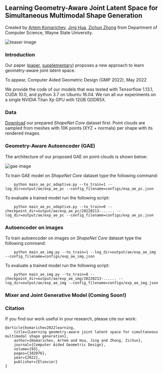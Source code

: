 ## Learning Geometry-Aware Joint Latent Space for Simultaneous Multimodal Shape Generation
Created by <a href="https://github.com/artemkomarichev" target="_blank">Artem Komarichev</a>, <a href="http://www.cs.wayne.edu/~jinghua/" target="_blank">Jing Hua</a>, <a href="http://www.cs.wayne.edu/zzhong/" target="_blank">Zichun Zhong</a> from Department of Computer Science, Wayne State University.

![teaser image](https://github.com/artemkomarichev/joint_latent_space/blob/main/pics/teaser.png)

### Introduction

Our paper (<a href="https://zichunzhong.github.io/papers/JointLatent_CAGD2022.pdf" target="_blank">paper</a>, <a href="https://zichunzhong.github.io/papers/JointLatent_Supp_CAGD2022_LR.pdf" target="_blank">supplementary</a>) proposes a new approach to learn geometry-aware joint latent space.

To appear, Computer Aided Geometric Design (GMP 2022), May 2022

We provide the code of our models that was tested with Tensorflow 1.13.1, CUDA 10.0, and python 3.7 on Ubuntu 16.04. We run all our experiments on a single NVIDIA Titan Xp GPU with 12GB GDDR5X.

### Data

<a href="https://waynestateprod-my.sharepoint.com/:u:/g/personal/fy7555_wayne_edu/ES0LnFwtCMhDlm1czqp3G1cBp5F58Dk1Nr7dyqwaSZm0Qg?e=kXPce9">Download</a> our prepared *ShapeNet Core* dataset first. Point clouds are sampled from meshes with 10K points (XYZ + normals) per shape with its rendered images.

### Geometry-Aware Autoencoder (GAE)

The architecture of our proposed GAE on point clouds is shown below:

![gae image](https://github.com/artemkomarichev/joint_latent_space/blob/main/pics/gae.png)
    
  To train GAE model on *ShapeNet Core* dataset type the following command:

        python main_ae_pc_adaptive.py --to_train=1 --log_dir=output/ae/exp_ae_pc --config_filename=configs/exp_ae_pc.json

  To evaluate a trained model run the following script:

        python main_ae_pc_adaptive.py --to_train=0 --checkpoint_dir=output/ae/exp_ae_pc/20220213-...... --log_dir=output/ae/exp_ae_pc --config_filename=configs/exp_ae_pc.json

### Autoencoder on images
    
  To train autoencoder on images on *ShapeNet Core* dataset type the following command:

        python main_ae_img.py --to_train=1 --log_dir=output/ae/exp_ae_img --config_filename=configs/exp_ae_img.json

  To evaluate a trained model run the following script:

        python main_ae_img.py --to_train=0 --checkpoint_dir=output/ae/exp_ae_img/20220213-...... --log_dir=output/ae/exp_ae_img --config_filename=configs/exp_ae_img.json

### Mixer and Joint Generative Model (Coming Soon!)

### Citation
If you find our work useful in your research, please cite our work:

    @article{komarichev2022learning,
        title={Learning geometry-aware joint latent space for simultaneous multimodal shape generation},
        author={Komarichev, Artem and Hua, Jing and Zhong, Zichun},
        journal={Computer Aided Geometric Design},
        volume={93},
        pages={102076},
        year={2022},
        publisher={Elsevier}
    }